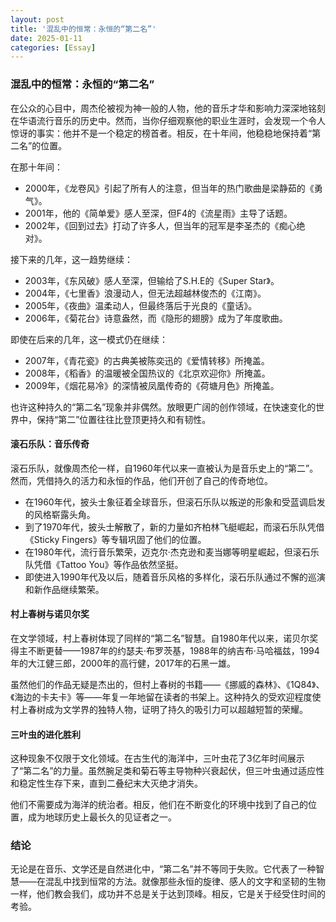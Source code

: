 ```yaml
---
layout: post
title: '混乱中的恒常：永恒的“第二名”'
date: 2025-01-11
categories: [Essay]
---
```


### 混乱中的恒常：永恒的“第二名”

在公众的心目中，周杰伦被视为神一般的人物，他的音乐才华和影响力深深地铭刻在华语流行音乐的历史中。然而，当你仔细观察他的职业生涯时，会发现一个令人惊讶的事实：他并不是一个稳定的榜首者。相反，在十年间，他稳稳地保持着“第二名”的位置。

在那十年间：

- 2000年，《龙卷风》引起了所有人的注意，但当年的热门歌曲是梁静茹的《勇气》。
- 2001年，他的《简单爱》感人至深，但F4的《流星雨》主导了话题。
- 2002年，《回到过去》打动了许多人，但当年的冠军是李圣杰的《痴心绝对》。

接下来的几年，这一趋势继续：

- 2003年，《东风破》感人至深，但输给了S.H.E的《Super Star》。
- 2004年，《七里香》浪漫动人，但无法超越林俊杰的《江南》。
- 2005年，《夜曲》温柔动人，但最终落后于光良的《童话》。
- 2006年，《菊花台》诗意盎然，而《隐形的翅膀》成为了年度歌曲。

即使在后来的几年，这一模式仍在继续：

- 2007年，《青花瓷》的古典美被陈奕迅的《爱情转移》所掩盖。
- 2008年，《稻香》的温暖被全国热议的《北京欢迎你》所掩盖。
- 2009年，《烟花易冷》的深情被凤凰传奇的《荷塘月色》所掩盖。

也许这种持久的“第二名”现象并非偶然。放眼更广阔的创作领域，在快速变化的世界中，保持“第二”位置往往比登顶更持久和有韧性。

#### 滚石乐队：音乐传奇

滚石乐队，就像周杰伦一样，自1960年代以来一直被认为是音乐史上的“第二”。然而，凭借持久的活力和永恒的作品，他们开创了自己的传奇地位。

- 在1960年代，披头士象征着全球音乐，但滚石乐队以叛逆的形象和受蓝调启发的风格崭露头角。
- 到了1970年代，披头士解散了，新的力量如齐柏林飞艇崛起，而滚石乐队凭借《Sticky Fingers》等专辑巩固了他们的位置。
- 在1980年代，流行音乐繁荣，迈克尔·杰克逊和麦当娜等明星崛起，但滚石乐队凭借《Tattoo You》等作品依然坚挺。
- 即使进入1990年代及以后，随着音乐风格的多样化，滚石乐队通过不懈的巡演和新作品继续繁荣。

#### 村上春树与诺贝尔奖

在文学领域，村上春树体现了同样的“第二名”智慧。自1980年代以来，诺贝尔奖得主不断更替——1987年的约瑟夫·布罗茨基，1988年的纳吉布·马哈福兹，1994年的大江健三郎，2000年的高行健，2017年的石黑一雄。

虽然他们的作品无疑是杰出的，但村上春树的书籍——《挪威的森林》、《1Q84》、《海边的卡夫卡》等——年复一年地留在读者的书架上。这种持久的受欢迎程度使村上春树成为文学界的独特人物，证明了持久的吸引力可以超越短暂的荣耀。

#### 三叶虫的进化胜利

这种现象不仅限于文化领域。在古生代的海洋中，三叶虫花了3亿年时间展示了“第二名”的力量。虽然腕足类和菊石等主导物种兴衰起伏，但三叶虫通过适应性和稳定性生存下来，直到二叠纪末大灭绝才消失。

他们不需要成为海洋的统治者。相反，他们在不断变化的环境中找到了自己的位置，成为地球历史上最长久的见证者之一。

### 结论

无论是在音乐、文学还是自然进化中，“第二名”并不等同于失败。它代表了一种智慧——在混乱中找到恒常的方法。就像那些永恒的旋律、感人的文字和坚韧的生物一样，他们教会我们，成功并不总是关于达到顶峰。相反，它是关于经受住时间的考验。
